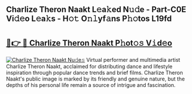 ## Charlize Theron Naakt L𝚎a𝚔ed N𝚞𝚍e - Part-C0E Vi𝚍𝚎o L𝚎a𝚔s - H𝚘𝚝 O𝚗𝚕yf𝚊ns P𝚑𝚘tos L19fd

# <h2><a href="http://kfe14v.oniu.top/?m=Charlize+Theron+Naakt">🔗👉 🔴 Charlize Theron Naakt P𝚑ot𝚘𝚜 V𝚒d𝚎o</a></h2>

[![Charlize Theron Naakt Nu𝚍e𝚜](https://i.imgur.com/0qMVB7G.gif)](http://kfe14v.oniu.top/?m=Charlize+Theron+Naakt)
Virtual performer and multimedia artist Charlize Theron Naakt, acclaimed for distributing dance and lifestyle inspiration through popular dance trends and brief films. Charlize Theron Naakt's public image is marked by its friendly and genuine nature, but the depths of his personal life remain a source of intrigue and fascination.  

